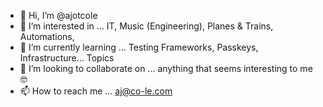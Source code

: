 - 👋 Hi, I’m @ajotcole
- 👀 I’m interested in ... IT, Music (Engineering), Planes & Trains, Automations,
- 🌱 I’m currently learning ... Testing Frameworks, Passkeys, Infrastructure... Topics
- 💞️ I’m looking to collaborate on ... anything that seems interesting to me 🤓
- 📫 How to reach me ... aj@co-le.com 

<!---
ajotcole/ajotcole is a ✨ special ✨ repository because its `README.md` (this file) appears on your GitHub profile.
You can click the Preview link to take a look at your changes.
--->
